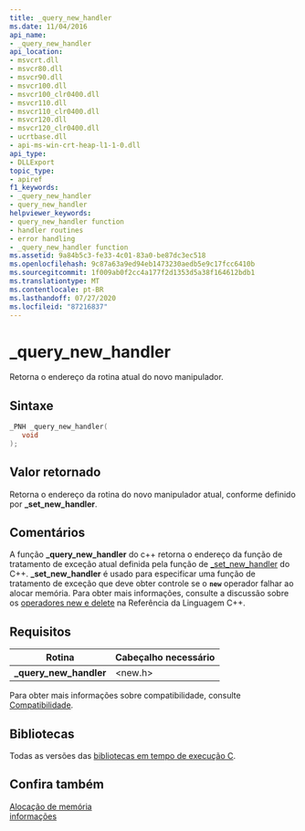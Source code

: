 ```yaml
---
title: _query_new_handler
ms.date: 11/04/2016
api_name:
- _query_new_handler
api_location:
- msvcrt.dll
- msvcr80.dll
- msvcr90.dll
- msvcr100.dll
- msvcr100_clr0400.dll
- msvcr110.dll
- msvcr110_clr0400.dll
- msvcr120.dll
- msvcr120_clr0400.dll
- ucrtbase.dll
- api-ms-win-crt-heap-l1-1-0.dll
api_type:
- DLLExport
topic_type:
- apiref
f1_keywords:
- _query_new_handler
- query_new_handler
helpviewer_keywords:
- query_new_handler function
- handler routines
- error handling
- _query_new_handler function
ms.assetid: 9a84b5c3-fe33-4c01-83a0-be87dc3ec518
ms.openlocfilehash: 9c87a63a9ed94eb1473230aedb5e9c17fcc6410b
ms.sourcegitcommit: 1f009ab0f2cc4a177f2d1353d5a38f164612bdb1
ms.translationtype: MT
ms.contentlocale: pt-BR
ms.lasthandoff: 07/27/2020
ms.locfileid: "87216837"
---
```

# <a name="_query_new_handler"></a>_query_new_handler

Retorna o endereço da rotina atual do novo manipulador.

## <a name="syntax"></a>Sintaxe

```C
_PNH _query_new_handler(
   void
);
```

## <a name="return-value"></a>Valor retornado

Retorna o endereço da rotina do novo manipulador atual, conforme definido por **_set_new_handler**.

## <a name="remarks"></a>Comentários

A função **_query_new_handler** do c++ retorna o endereço da função de tratamento de exceção atual definida pela função de [_set_new_handler](set-new-handler.md) do C++. **_set_new_handler** é usado para especificar uma função de tratamento de exceção que deve obter controle se o **`new`** operador falhar ao alocar memória. Para obter mais informações, consulte a discussão sobre os [operadores new e delete](../../cpp/new-and-delete-operators.md) na Referência da Linguagem C++.

## <a name="requirements"></a>Requisitos

|Rotina|Cabeçalho necessário|
|-------------|---------------------|
|**_query_new_handler**|\<new.h>|

Para obter mais informações sobre compatibilidade, consulte [Compatibilidade](../../c-runtime-library/compatibility.md).

## <a name="libraries"></a>Bibliotecas

Todas as versões das [bibliotecas em tempo de execução C](../../c-runtime-library/crt-library-features.md).

## <a name="see-also"></a>Confira também

[Alocação de memória](../../c-runtime-library/memory-allocation.md)<br/>
[informações](free.md)<br/>
